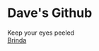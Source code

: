 # Dave's Github
Keep your eyes peeled<br>
<a href="https://davidoldo.github.io/Index/site/"> Brinda </a>